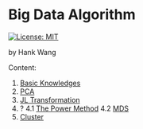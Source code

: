 # Big Data Algorithm

[![License: MIT](https://img.shields.io/badge/License-MIT-blue.svg)](https://github.com/USTC-CS-Course-Resource/BigData-Algorithm)

by Hank Wang

Content:

1. [Basic Knowledges](docs/1.basic.md)
2. [PCA](docs/2.PCA.md)
3. [JL Transformation](docs/3.JL-Transformation.md)
4. ?
4.1 [The Power Method](docs/4.1.Power-Method.md)
4.2 [MDS](docs/4.2.MDS.md)
8. [Cluster](docs/8.cluster.md)